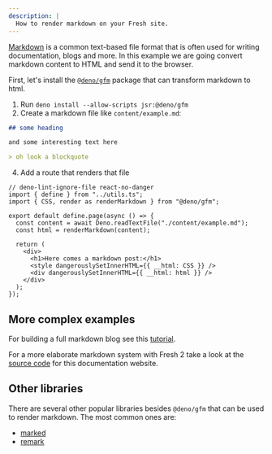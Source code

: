 ```yaml
---
description: |
  How to render markdown on your Fresh site.
---
```


[Markdown](https://www.markdownguide.org/basic-syntax/) is a common text-based
file format that is often used for writing documentation, blogs and more. In
this example we are going convert markdown content to HTML and send it to the
browser.

First, let's install the [`@deno/gfm`](https://jsr.io/@deno/gfm) package that
can transform markdown to html.

1. Run `deno install --allow-scripts jsr:@deno/gfm`
2. Create a markdown file like `content/example.md`:

```md content/example.md
## some heading

and some interesting text here

> oh look a blockquote
```

4. Add a route that renders that file

```tsx route/markdown.tsx
// deno-lint-ignore-file react-no-danger
import { define } from "../utils.ts";
import { CSS, render as renderMarkdown } from "@deno/gfm";

export default define.page(async () => {
  const content = await Deno.readTextFile("./content/example.md");
  const html = renderMarkdown(content);

  return (
    <div>
      <h1>Here comes a markdown post:</h1>
      <style dangerouslySetInnerHTML={{ __html: CSS }} />
      <div dangerouslySetInnerHTML={{ __html: html }} />
    </div>
  );
});
```

## More complex examples

For building a full markdown blog see this
[tutorial](https://www.jackfiszr.eu/how-to-build-a-blog-with-fresh-2.0).

For a more elaborate markdown system with Fresh 2 take a look at the
[source code](https://github.com/denoland/fresh/tree/main/www) for this
documentation website.

## Other libraries

There are several other popular libraries besides `@deno/gfm` that can be used
to render markdown. The most common ones are:

- [marked](https://marked.js.org/)
- [remark](https://remark.js.org/)
